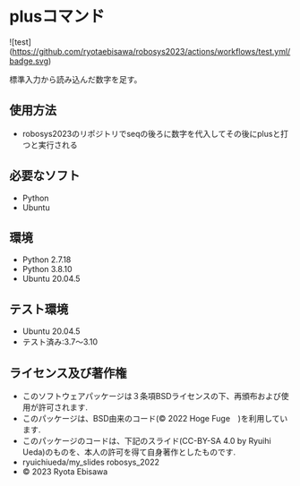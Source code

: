 # plusコマンド
![test] (https://github.com/ryotaebisawa/robosys2023/actions/workflows/test.yml/badge.svg)

標準入力から読み込んだ数字を足す。

## 使用方法
* robosys2023のリポジトリでseqの後ろに数字を代入してその後にplusと打つと実行される

## 必要なソフト
* Python
* Ubuntu

## 環境
* Python 2.7.18
* Python 3.8.10
* Ubuntu 20.04.5

## テスト環境
* Ubuntu 20.04.5
 * テスト済み:3.7～3.10

## ライセンス及び著作権
* このソフトウェアパッケージは３条項BSDライセンスの下、再頒布および使用が許可されます. 
* このパッケージは、BSD由来のコード(© 2022 Hoge Fuge　)を利用しています. 
* このパッケージのコードは、下記のスライド(CC-BY-SA 4.0 by Ryuihi Ueda)のものを、本人の許可を得て自身著作としたものです. 
* ryuichiueda/my_slides robosys_2022 
* © 2023 Ryota Ebisawa
